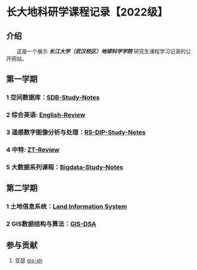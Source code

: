 # 长大地科研学课程记录【2022级】

## 介绍

&emsp;&emsp;这是一个展示 ***长江大学（武汉校区）地球科学学院*** 研究生课程学习记录的公开网站。



## 第一学期

### 1 空间数据库：[SDB-Study-Notes](./SDB/index.md)


### 2 综合英语: [English-Review](./English/words-in-use.md)


### 3 遥感数字图像分析与处理：[RS-DIP-Study-Notes](./RS-DIP/index.md)


### 4 中特: [ZT-Review](./zt-review.md)


### 5 大数据系列课程：[Bigdata-Study-Notes](./BigData/index.md)



## 第二学期

### 1 土地信息系统：[Land Information System](./LIS/index.md)

### 2 GIS数据结构与算法：[GIS-DSA](./GIS-DSA/index.md)



## 参与贡献

1.  亚瑟 [gis-xh](https://github.com/gis-xh)

